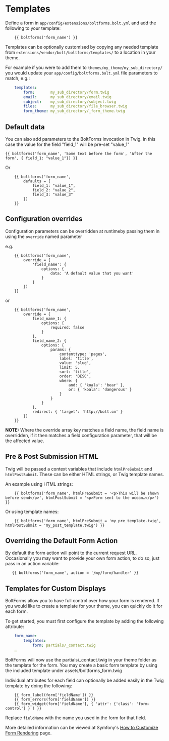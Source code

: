 Templates
=========


Define a form in `app/config/extensions/boltforms.bolt.yml` and add the
following to your template:

```twig
    {{ boltforms('form_name') }}
```

Templates can be optionally customised by copying any needed template from
`extensions/vendor/bolt/boltforms/templates/` to a location in your theme.

For example if you were to add them to `themes/my_theme/my_sub_directory/` you
would update your `app/config/boltforms.bolt.yml` file parameters to match,
e.g.:

```yaml
    templates:
        form:       my_sub_directory/form.twig
        email:      my_sub_directory/email.twig
        subject:    my_sub_directory/subject.twig
        files:      my_sub_directory/file_browser.twig
        form_theme: my_sub_directory/_form_theme.twig
```

Default data
------------

You can also add parameters to the BoltForms invocation in Twig. In this case
the value for the field "field_1" will be pre-set "value_1"

```twig
{{ boltforms('form_name', 'Some text before the form', 'After the form', { field_1: "value_1"}) }}
```

Or

```twig
    {{ boltforms('form_name',
        defaults = {
            field_1: "value_1",
            field_2: "value_2",
            field_3: "value_3"
        })
    }}
```

Configuration overrides
-----------------------

Configuration parameters can be overridden at runtimeby passing them in using
the `override` named parameter

e.g.

```twig
    {{ boltforms('form_name',
        override = {
            'field_name': {
                options: {
                    data: 'A default value that you want'
                }
            }
        })
    }}
```

or

```twig
    {{ boltforms('form_name',
        override = {
            field_name_1: {
                options: {
                    required: false
                }
            },
            field_name_2: {
                options: {
                    params: {
                        contenttype: 'pages',
                        label: 'title',
                        value: 'slug',
                        limit: 5,
                        sort: 'title',
                        order: 'DESC',
                        where: {
                            and: { 'koala': 'bear' },
                            or: { 'koala': 'dangerous' }
                        }
                    }
                }
            },
            redirect: { 'target': 'http://bolt.cm' }
        })
    }}
```

**NOTE:** Where the override array key matches a field name, the field name is
overridden, if it then matches a field configuration parameter, that will be
the affected value.


Pre & Post Submission HTML
--------------------------

Twig will be passed a context variables that include `htmlPreSubmit` and
`htmlPostSubmit`. These can be either HTML strings, or Twig template names.

An example using HTML strings:

```twig
    {{ boltforms('form_name', htmlPreSubmit = '<p>This will be shown before send</p>', htmlPostSubmit = '<p>Form sent to the ocean…</p>') }}
```

Or using template names:

```twig
    {{ boltforms('form_name', htmlPreSubmit = 'my_pre_template.twig', htmlPostSubmit = 'my_post_template.twig') }}
```

Overriding the Default Form Action
----------------------------------

By default the form action will point to the current request URL. Occasionally
you may want to provide your own form action, to do so, just pass in an action
variable:

```twig
   {{ boltforms('form_name', action = '/my/form/handler' }}
```

Templates for Custom Displays
-----------------------------

BoltForms allow you to have full control over how your form is rendered. If you
would like to create a template for your theme, you can quickly do it for each
form.

To get started, you must first configure the template by adding the following
attribute:

```yaml
    form_name:
        templates:
            form: partials/_contact.twig
    …
```

BoltForms will now use the partials/_contact.twig in your theme folder as the
template for the form. You may create a basic form template by using the
included template under assets/boltforms_form.twig

Individual attributes for each field can optionally be added easily in the Twig
template by doing the following:

```twig
    {{ form_label(form['fieldName']) }}
    {{ form_errors(form['fieldName']) }}
    {{ form_widget(form['fieldName'], { 'attr': {'class': 'form-control'} } ) }}
```

Replace `fieldName` with the name you used in the form for that field.

More detailed information can be viewed at Symfony's
[How to Customize Form Rendering][customize] page.

[customize]: http://symfony.com/doc/current/cookbook/form/form_customization.html
